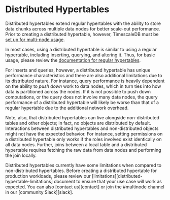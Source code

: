 # Distributed Hypertables

Distributed hypertables extend regular hypertables with the ability to
store data chunks across multiple data nodes for better scale-out
performance. Prior to creating a distributed hypertable, however,
TimescaleDB must be [set up for multi-node
usage][getting-started-multi-node].

In most cases, using a distributed hypertable is similar to using a
regular hypertable, including inserting, querying, and altering
it. Thus, for basic usage, please review the [documentation for regular
hypertables][using-hypertables].

For inserts and queries, however, a distributed hypertable has unique
performance characteristics and there are also additional limitations
due to its distributed nature. For instance, query performance is
heavily dependent on the ability to *push down* work to data nodes,
which in turn ties into how data is partitioned across the nodes. If
it is not possible to push down computations, or the query does not
involve many data nodes, the query performance of a distributed
hypertable will likely be worse than that of a regular hypertable due
to the additional network overhead.

Note, also, that distributed hypertables can live alongside
non-distributed tables and other objects; in fact, no objects are
distributed by default. Interactions between distributed hypertables
and non-distributed objects might not have the expected behavior. For
instance, setting permissions on a distributed hypertable only works
if the roles involved exist identically on all data nodes. Further,
joins between a local table and a distributed hypertable requires
fetching the raw data from data nodes and performing the join locally.

<highlight type="warning">
Distributed hypertables currently have some limitations
when compared to non-distributed hypertables. Before creating a
distributed hypertable for production workloads, please review our
[limitations][distributed-hypertable-limitations] document to ensure
that your use case will work as expected. You can also [contact
us][contact] or join the #multinode channel in our [community Slack][slack].
</highlight>

[getting-started-multi-node]: /how-to-guides/multi-node-setup/
[using-hypertables]: /how-to-guides/hypertables/
[distributed-hypertable-limitations]: /overview/limitations#distributed-hypertable-limitations
[contact]: https://www.timescale.com/contact
[slack]: https://slack.timescale.com/